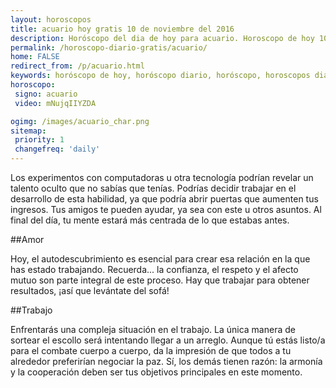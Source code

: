```yaml
---
layout: horoscopos
title: acuario hoy gratis 10 de noviembre del 2016 
description: Horóscopo del dia de hoy para acuario. Horoscopo de hoy 10 de noviembre del 2016. Las predicciones de amor, trabajo, vida personal gratis.
permalink: /horoscopo-diario-gratis/acuario/
home: FALSE
redirect_from: /p/acuario.html
keywords: horóscopo de hoy, horóscopo diario, horóscopo, horoscopos diarios gratis del dia de hoy, horóscopo diario gratis,horóscopo 2016, horóscopo esperanza gracia, horoscopo acuario hoy, horoscop, horóscopos gratis, horoscopo acuario, horoscopo acuario 2016, Tarot, Astrologia, Zodíaco, acuario, horoscopo gratis
horoscopo:
 signo: acuario
 video: mNujqIIYZDA

ogimg: /images/acuario_char.png
sitemap:
 priority: 1
 changefreq: 'daily'
---
```



Los experimentos con computadoras u otra tecnología podrían revelar un talento oculto que no sabías que tenías. Podrías decidir trabajar en el desarrollo de esta habilidad, ya que podría abrir puertas que aumenten tus ingresos. Tus amigos te pueden ayudar, ya sea con este u otros asuntos. Al final del día, tu mente estará más centrada de lo que estabas antes.

##Amor

Hoy, el autodescubrimiento es esencial para crear esa relación en la que has estado trabajando. Recuerda... la confianza, el respeto y el afecto mutuo son parte integral de este proceso. Hay que trabajar para obtener resultados, ¡así que levántate del sofá!

##Trabajo

Enfrentarás una compleja situación en el trabajo. La única manera de sortear el escollo será intentando llegar a un arreglo. Aunque tú estás listo/a para el combate cuerpo a cuerpo, da la impresión de que todos a tu alrededor preferirían negociar la paz. Sí, los demás tienen razón: la armonía y la cooperación deben ser tus objetivos principales en este momento.
